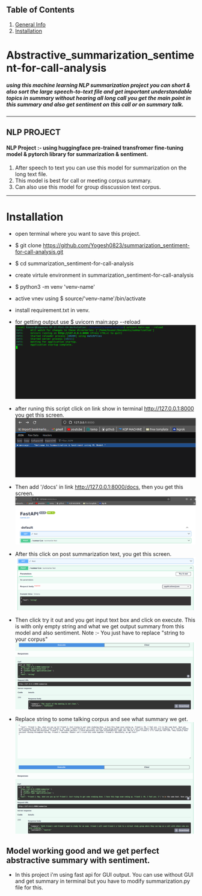 ## Table of Contents
1. [General Info](#Abstractive_summarization_sentiment-for-call-analysis)
2. [Installation](#Installation)
   
# Abstractive_summarization_sentiment-for-call-analysis
##### using this machine learning NLP summarization project you can short & also sort the large speech-to-text file and get important understandable topics in summary without hearing all long call you get the main point in this summary and also get sentiment on this call or on summary talk.
***
## NLP PROJECT
#### NLP Project :- using huggingface pre-trained transfromer fine-tuning model & pytorch library for summarization & sentiment.
1. After speech to text you can use this model for summarization on the long text file.
2. This model is best for call or meeting corpus summary.
3. Can also use this model for group disscussion text corpus.
***

# Installation
* open terminal where you want to save this project.
* $ git clone https://github.com/Yogesh0823/summarization_sentiment-for-call-analysis.git
* $ cd summarization_sentiment-for-call-analysis
* create virtule environment in summarization_sentiment-for-call-analysis
* $ python3 -m venv 'venv-name'
* active vnev using $ source/'venv-name'/bin/activate
* install requirement.txt in venv.
* for getting output use $ uvicorn main:app --reload
![result](https://github.com/Yogesh0823/summarization_sentiment-for-call-analysis/blob/main/result-image/uvicorn-cmd.png)

* after runing this script click on link show in terminal http://127.0.0.1:8000 you get this screen.
![result](https://github.com/Yogesh0823/summarization_sentiment-for-call-analysis/blob/main/result-image/welcome-msg.png)

* Then add '/docs' in link http://127.0.0.1:8000/docs, then you get this screen.
![result](https://github.com/Yogesh0823/summarization_sentiment-for-call-analysis/blob/main/result-image/summ-1.png)

* After this click on post summarization text, you get this screen.
![result](https://github.com/Yogesh0823/summarization_sentiment-for-call-analysis/blob/main/result-image/summ-2-try-it-out.png)

* Then click try it out and you get input text box and click on execute. This is with only empty string and what we get output summary from this model and also sentiment. Note :- You just have to replace "string to your corpus"
![result](https://github.com/Yogesh0823/summarization_sentiment-for-call-analysis/blob/main/result-image/summ-3-empty.png)

* Replace string to some talking corpus and see what summary we get.
![result](https://github.com/Yogesh0823/summarization_sentiment-for-call-analysis/blob/main/result-image/summ-4-final.png)

## Model working good and we get perfect abstractive summary with sentiment.
* In this project i'm using fast api for GUI output. You can use without GUI and get summary in terminal but you have to modify summarization.py file for this.
